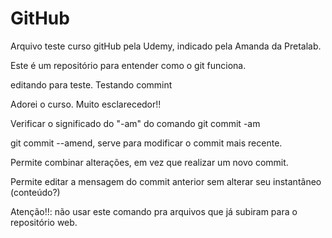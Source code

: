 # GitHub

Arquivo teste curso gitHub pela Udemy, indicado pela Amanda da Pretalab.

Este é um repositório para entender como o git funciona.

editando para teste. Testando commint




Adorei o curso. Muito esclarecedor!!

Verificar o significado do "-am" do comando git commit -am 

 git commit --amend, serve para modificar o commit mais recente.

Permite combinar alterações, em vez que realizar um novo commit.

Permite editar a mensagem do commit anterior sem alterar seu instantâneo (conteúdo?) 

Atenção!!: não usar este comando pra arquivos que já subiram para o repositório web.


